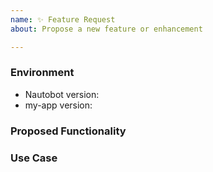 ```yaml
---
name: ✨ Feature Request
about: Propose a new feature or enhancement

---
```


### Environment
* Nautobot version:  <!-- Example: 2.0.0 -->
* my-app version:  <!-- Example: 1.0.0 -->

<!--
    Describe in detail the new functionality you are proposing.
-->
### Proposed Functionality

<!--
    Convey an example use case for your proposed feature. Write from the
    perspective of a user who would benefit from the proposed
    functionality and describe how.
--->
### Use Case

